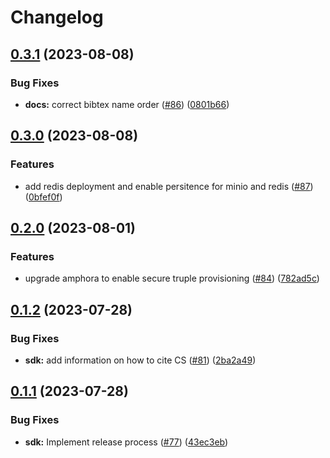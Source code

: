 # Changelog

## [0.3.1](https://github.com/carbynestack/carbynestack/compare/sdk-v0.3.0...sdk-v0.3.1) (2023-08-08)


### Bug Fixes

* **docs:** correct bibtex name order ([#86](https://github.com/carbynestack/carbynestack/issues/86)) ([0801b66](https://github.com/carbynestack/carbynestack/commit/0801b66d517f5deba841d8c17fcef582da90276f))

## [0.3.0](https://github.com/carbynestack/carbynestack/compare/sdk-v0.2.0...sdk-v0.3.0) (2023-08-08)


### Features

* add redis deployment and enable persitence for minio and redis ([#87](https://github.com/carbynestack/carbynestack/issues/87)) ([0bfef0f](https://github.com/carbynestack/carbynestack/commit/0bfef0f7ccd822894acebb0e3f615b5c2d0a084f))

## [0.2.0](https://github.com/carbynestack/carbynestack/compare/sdk-v0.1.2...sdk-v0.2.0) (2023-08-01)


### Features

* upgrade amphora to enable secure truple provisioning ([#84](https://github.com/carbynestack/carbynestack/issues/84)) ([782ad5c](https://github.com/carbynestack/carbynestack/commit/782ad5c2f882c4a64b10e6c71ba6286d1839b12d))

## [0.1.2](https://github.com/carbynestack/carbynestack/compare/sdk-v0.1.1...sdk-v0.1.2) (2023-07-28)


### Bug Fixes

* **sdk:** add information on how to cite CS ([#81](https://github.com/carbynestack/carbynestack/issues/81)) ([2ba2a49](https://github.com/carbynestack/carbynestack/commit/2ba2a49358551a2dfcb944442086a151e19e1c5f))

## [0.1.1](https://github.com/carbynestack/carbynestack/compare/sdk-v0.1.0...sdk-v0.1.1) (2023-07-28)


### Bug Fixes

* **sdk:** Implement release process ([#77](https://github.com/carbynestack/carbynestack/issues/77)) ([43ec3eb](https://github.com/carbynestack/carbynestack/commit/43ec3eb11bc23e8efc98adf8843add016f07c4e2))
